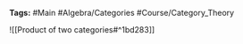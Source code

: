 **Tags:** #Main #Algebra/Categories #Course/Category_Theory 

![[Product of two categories#^1bd283]]

